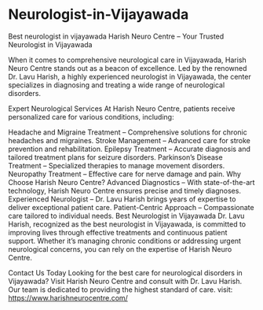 # Neurologist-in-Vijayawada
Best neurologist in vijayawada
Harish Neuro Centre – Your Trusted Neurologist in Vijayawada

When it comes to comprehensive neurological care in Vijayawada, Harish Neuro Centre stands out as a beacon of excellence. Led by the renowned Dr. Lavu Harish, a highly experienced neurologist in Vijayawada, the center specializes in diagnosing and treating a wide range of neurological disorders.

Expert Neurological Services
At Harish Neuro Centre, patients receive personalized care for various conditions, including:

Headache and Migraine Treatment – Comprehensive solutions for chronic headaches and migraines.
Stroke Management – Advanced care for stroke prevention and rehabilitation.
Epilepsy Treatment – Accurate diagnosis and tailored treatment plans for seizure disorders.
Parkinson’s Disease Treatment – Specialized therapies to manage movement disorders.
Neuropathy Treatment – Effective care for nerve damage and pain.
Why Choose Harish Neuro Centre?
Advanced Diagnostics – With state-of-the-art technology, Harish Neuro Centre ensures precise and timely diagnoses.
Experienced Neurologist – Dr. Lavu Harish brings years of expertise to deliver exceptional patient care.
Patient-Centric Approach – Compassionate care tailored to individual needs.
Best Neurologist in Vijayawada
Dr. Lavu Harish, recognized as the best neurologist in Vijayawada, is committed to improving lives through effective treatments and continuous patient support. Whether it’s managing chronic conditions or addressing urgent neurological concerns, you can rely on the expertise of Harish Neuro Centre.

Contact Us Today
Looking for the best care for neurological disorders in Vijayawada? Visit Harish Neuro Centre and consult with Dr. Lavu Harish. Our team is dedicated to providing the highest standard of care.
visit: https://www.harishneurocentre.com/

